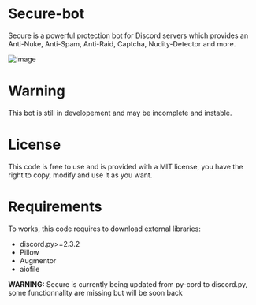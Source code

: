 # Secure-bot
Secure is a powerful protection bot for Discord servers which provides an Anti-Nuke, Anti-Spam, Anti-Raid, Captcha, Nudity-Detector and more.

![image](https://github.com/Dreynd-Dev/Secure-bot/assets/130786969/289ab98f-8d99-4c82-a84d-40af7f1dfaaa)

# Warning
This bot is still in developement and may be incomplete and instable.

# License
This code is free to use and is provided with a MIT license, you have the right to copy, modify and use it as you want.

# Requirements
To works, this code requires to download external libraries:
  - discord.py>=2.3.2
  - Pillow
  - Augmentor
  - aiofile

**WARNING:** Secure is currently being updated from py-cord to discord.py, some functionnality are missing but will be soon back
